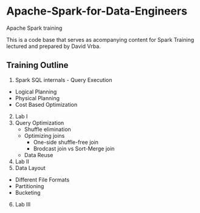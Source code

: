 # Apache-Spark-for-Data-Engineers
Apache Spark training

This is a code base that serves as acompanying content for Spark Training lectured and prepared by David Vrba.

## Training Outline
1. Spark SQL internals - Query Execution
  * Logical Planning
  * Physical Planning
  * Cost Based Optimization
2. Lab I
3. Query Optimization
    * Shuffle elimination
    * Optimizing joins
        * One-side shuffle-free join
        * Brodcast join vs Sort-Merge join
    * Data Reuse
4. Lab II
5. Data Layout
  * Different File Formats
  * Partitioning
  * Bucketing
6. Lab III

